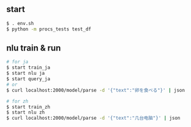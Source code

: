 ## start
```bash
$ . env.sh 
$ python -m procs_tests test_df
```

## nlu train & run
```sh
# for ja
$ start train_ja
$ start nlu ja
$ start query_ja
# or
$ curl localhost:2000/model/parse -d '{"text":"卵を食べる"}' | json

# for zh
$ start train_zh
$ start nlu zh
$ curl localhost:2000/model/parse -d '{"text":"几台电脑"}' | json
```


